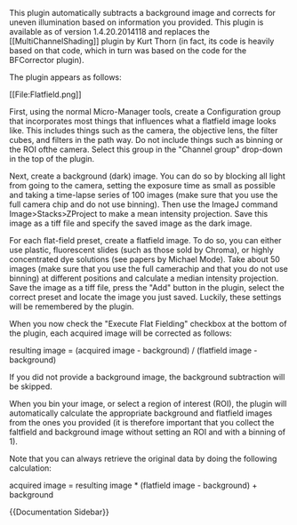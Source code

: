 This plugin automatically subtracts a background image and corrects for uneven illumination based on information you provided.  This plugin is available as of version 1.4.20.2014118 and replaces the [[MultiChannelShading]] plugin by Kurt Thorn (in fact, its code is heavily based on that code, which in turn was based on the code for the BFCorrector plugin).

The plugin appears as follows:

[[File:Flatfield.png]]

First, using the normal Micro-Manager tools, create a Configuration group that incorporates most things that influences what a flatfield image looks like.  This includes things such as the camera, the objective lens, the filter cubes, and filters in the path way.  Do not include things such as binning or the ROI ofthe camera. Select this group in the "Channel group" drop-down in the top of the plugin.

Next, create a background (dark) image.  You can do so by blocking all light from going to the camera, setting the exposure time as small as possible and taking a time-lapse series of 100 images (make sure that you use the full camera chip and do not use binning).  Then use the ImageJ command Image>Stacks>ZProject to make a mean intensity projection.  Save this image as a tiff file and specify the saved image as the dark image.

For each flat-field preset, create a flatfield image.  To do so, you can either use plastic, fluorescent slides (such as those sold by Chroma), or highly concentrated dye solutions (see papers by Michael Mode).  Take about 50 images (make sure that you use the full camerachip and that you do not use binning) at different positions and calculate a median intensity projection.  Save the image as a tiff file, press the "Add" button in the plugin, select the correct preset and locate the image you just saved.  Luckily, these settings will be remembered by the plugin.

When you now check the "Execute Flat Fielding" checkbox at the bottom of the plugin, each acquired image will be corrected as follows:

resulting image = (acquired image - background) / (flatfield image - background)

If you did not provide a background image, the background subtraction will be skipped.

When you bin your image, or select a region of interest (ROI), the plugin will automatically calculate the appropriate background and flatfield images from the ones you provided (it is therefore important that you collect the faltfield and background image without setting an ROI and with a binning of 1).  

Note that you can always retrieve the original data by doing the following calculation:

acquired image = resulting image * (flatfield image - background) + background


{{Documentation Sidebar}}
